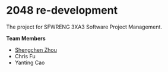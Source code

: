 # 2048 re-development
The project for SFWRENG 3XA3 Software Project Management.

**Team Members**
- [Shengchen Zhou](https://github.com/zhous20)
- Chris Fu
- Yanting Cao
